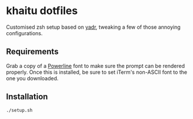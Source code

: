 # khaitu dotfiles

Customised zsh setup based on [yadr](https://github.com/skwp/dotfiles), tweaking a few of those annoying configurations.

## Requirements

Grab a copy of a [Powerline](https://github.com/powerline/fonts) font to make sure the prompt can be rendered properly. Once this is installed, be sure to set iTerm's non-ASCII font to the one you downloaded.

## Installation

`./setup.sh`
